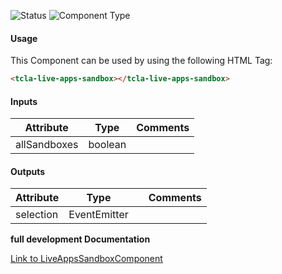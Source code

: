 
![Status][auto] ![Component Type][minor] <!--Component Meta {"created_by":"Auto", "reviewed_by":"Auto", "last_modified_by":"Auto", "comment":"*remove not used*"} Component Meta -->




#### Usage


This Component can be used by using the following HTML Tag:

```html
<tcla-live-apps-sandbox></tcla-live-apps-sandbox>
```

#### Inputs

Attribute | Type | Comments
--- | --- | ---
allSandboxes | boolean | 

#### Outputs

Attribute | Type |   | Comments
--- | --- | --- | ---
selection | EventEmitter |   |  


<b>full development Documentation</b>

[Link to LiveAppsSandboxComponent](https://tibcosoftware.github.io/TCSTK-Angular/libdocs/tc-liveapps-lib/components/LiveAppsSandboxComponent.html)


[auto]: https://img.shields.io/badge/Status-auto%20generated-lightgrey.svg?style=flat "auto generated"

[manually]: https://img.shields.io/badge/Status-manually%20created-yellow.svg?style=flat "manually created"

[draft]: https://img.shields.io/badge/Status-draft-red.svg?style=flat "draft"

[review]: https://img.shields.io/badge/Status-need%20review-yellowgreen.svg?style=flat "need review"

[review done]: https://img.shields.io/badge/Status-review%20done-green.svg?style=flat "review done"

[finalized]: https://img.shields.io/badge/Status-finalized-brightgreen.svg?style=flat "finalized"

[top]: https://img.shields.io/badge/Component%20Type-Top-blue.svg?style=flat "top Component"

[major]: https://img.shields.io/badge/Component%20Type-major%20Component-blue.svg?style=flat "major Component"

[minor]: https://img.shields.io/badge/Component%20Type-minor%20Component-blue.svg?style=flat "minor Component"


